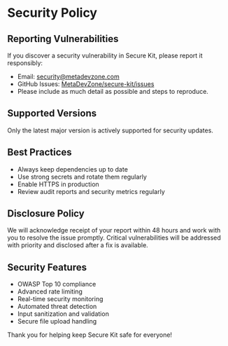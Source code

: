 # Security Policy

## Reporting Vulnerabilities

If you discover a security vulnerability in Secure Kit, please report it responsibly:

- Email: security@metadevzone.com
- GitHub Issues: [MetaDevZone/secure-kit/issues](https://github.com/MetaDevZone/secure-kit/issues)
- Please include as much detail as possible and steps to reproduce.

## Supported Versions

Only the latest major version is actively supported for security updates.

## Best Practices

- Always keep dependencies up to date
- Use strong secrets and rotate them regularly
- Enable HTTPS in production
- Review audit reports and security metrics regularly

## Disclosure Policy

We will acknowledge receipt of your report within 48 hours and work with you to resolve the issue promptly. Critical vulnerabilities will be addressed with priority and disclosed after a fix is available.

## Security Features

- OWASP Top 10 compliance
- Advanced rate limiting
- Real-time security monitoring
- Automated threat detection
- Input sanitization and validation
- Secure file upload handling

Thank you for helping keep Secure Kit safe for everyone!
